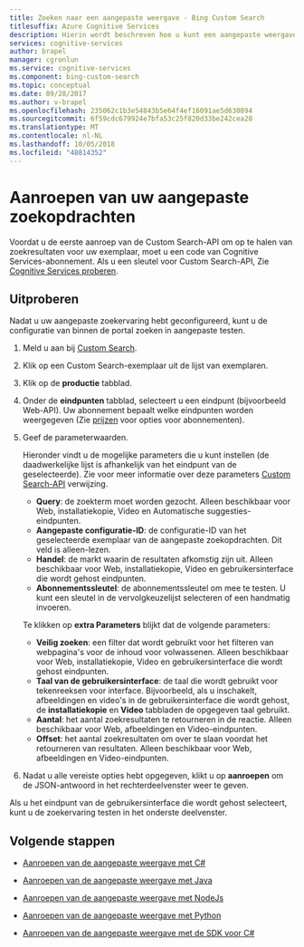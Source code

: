 ```yaml
---
title: Zoeken naar een aangepaste weergave - Bing Custom Search
titlesuffix: Azure Cognitive Services
description: Hierin wordt beschreven hoe u kunt een aangepaste weergave van het web zoeken.
services: cognitive-services
author: brapel
manager: cgronlun
ms.service: cognitive-services
ms.component: bing-custom-search
ms.topic: conceptual
ms.date: 09/28/2017
ms.author: v-brapel
ms.openlocfilehash: 235062c1b3e54843b5e64f4ef16091ae5d630894
ms.sourcegitcommit: 6f59cdc679924e7bfa53c25f820d33be242cea28
ms.translationtype: MT
ms.contentlocale: nl-NL
ms.lasthandoff: 10/05/2018
ms.locfileid: "48814352"
---
```

# <a name="call-your-custom-search"></a>Aanroepen van uw aangepaste zoekopdrachten

Voordat u de eerste aanroep van de Custom Search-API om op te halen van zoekresultaten voor uw exemplaar, moet u een code van Cognitive Services-abonnement. Als u een sleutel voor Custom Search-API, Zie [Cognitive Services proberen](https://azure.microsoft.com/try/cognitive-services/?api=bing-custom-search).


## <a name="try-it-out"></a>Uitproberen

Nadat u uw aangepaste zoekervaring hebt geconfigureerd, kunt u de configuratie van binnen de portal zoeken in aangepaste testen. 

1. Meld u aan bij [Custom Search](https://customsearch.ai).
2. Klik op een Custom Search-exemplaar uit de lijst van exemplaren.
3. Klik op de **productie** tabblad. 
4. Onder de **eindpunten** tabblad, selecteert u een eindpunt (bijvoorbeeld Web-API). Uw abonnement bepaalt welke eindpunten worden weergegeven (Zie [prijzen](https://azure.microsoft.com/pricing/details/cognitive-services/bing-custom-search/) voor opties voor abonnementen). 
5. Geef de parameterwaarden. 

    Hieronder vindt u de mogelijke parameters die u kunt instellen (de daadwerkelijke lijst is afhankelijk van het eindpunt van de geselecteerde). Zie voor meer informatie over deze parameters [Custom Search-API](https://docs.microsoft.com/rest/api/cognitiveservices/bing-custom-search-api-v7-reference#query-parameters) verwijzing.

    - **Query**: de zoekterm moet worden gezocht. Alleen beschikbaar voor Web, installatiekopie, Video en Automatische suggesties-eindpunten.
    - **Aangepaste configuratie-ID**: de configuratie-ID van het geselecteerde exemplaar van de aangepaste zoekopdrachten. Dit veld is alleen-lezen.
    - **Handel**: de markt waarin de resultaten afkomstig zijn uit. Alleen beschikbaar voor Web, installatiekopie, Video en gebruikersinterface die wordt gehost eindpunten.
    - **Abonnementssleutel**: de abonnementssleutel om mee te testen. U kunt een sleutel in de vervolgkeuzelijst selecteren of een handmatig invoeren.  
      
    Te klikken op **extra Parameters** blijkt dat de volgende parameters:  
      
    - **Veilig zoeken**: een filter dat wordt gebruikt voor het filteren van webpagina's voor de inhoud voor volwassenen. Alleen beschikbaar voor Web, installatiekopie, Video en gebruikersinterface die wordt gehost eindpunten.
    - **Taal van de gebruikersinterface**: de taal die wordt gebruikt voor tekenreeksen voor interface. Bijvoorbeeld, als u inschakelt, afbeeldingen en video's in de gebruikersinterface die wordt gehost, de **installatiekopie** en **Video** tabbladen de opgegeven taal gebruikt.
    - **Aantal**: het aantal zoekresultaten te retourneren in de reactie. Alleen beschikbaar voor Web, afbeeldingen en Video-eindpunten.
    - **Offset**: het aantal zoekresultaten om over te slaan voordat het retourneren van resultaten. Alleen beschikbaar voor Web, afbeeldingen en Video-eindpunten.

6. Nadat u alle vereiste opties hebt opgegeven, klikt u op **aanroepen** om de JSON-antwoord in het rechterdeelvenster weer te geven. 

Als u het eindpunt van de gebruikersinterface die wordt gehost selecteert, kunt u de zoekervaring testen in het onderste deelvenster.

## <a name="next-steps"></a>Volgende stappen

- [Aanroepen van de aangepaste weergave met C#](./call-endpoint-csharp.md)
- [Aanroepen van de aangepaste weergave met Java](./call-endpoint-java.md)
- [Aanroepen van de aangepaste weergave met NodeJs](./call-endpoint-nodejs.md)
- [Aanroepen van de aangepaste weergave met Python](./call-endpoint-python.md)

- [Aanroepen van de aangepaste weergave met de SDK voor C#](./sdk-csharp-quick-start.md)